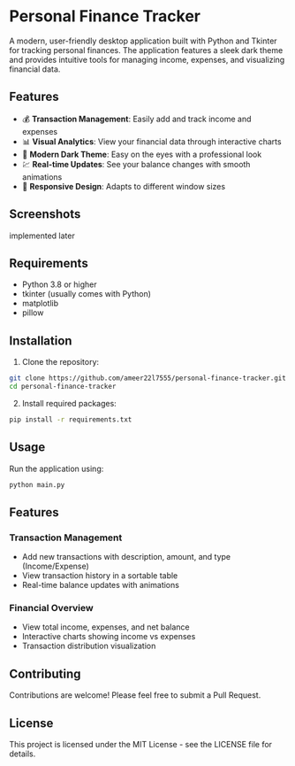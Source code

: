 # Personal Finance Tracker

A modern, user-friendly desktop application built with Python and Tkinter for tracking personal finances. The application features a sleek dark theme and provides intuitive tools for managing income, expenses, and visualizing financial data.

## Features

- 💰 **Transaction Management**: Easily add and track income and expenses
- 📊 **Visual Analytics**: View your financial data through interactive charts
- 🌙 **Modern Dark Theme**: Easy on the eyes with a professional look
- 💹 **Real-time Updates**: See your balance changes with smooth animations
- 📱 **Responsive Design**: Adapts to different window sizes

## Screenshots

implemented later

## Requirements

- Python 3.8 or higher
- tkinter (usually comes with Python)
- matplotlib
- pillow

## Installation

1. Clone the repository:
```bash
git clone https://github.com/ameer22l7555/personal-finance-tracker.git
cd personal-finance-tracker
```

2. Install required packages:
```bash
pip install -r requirements.txt
```

## Usage

Run the application using:
```bash
python main.py
```

## Features

### Transaction Management
- Add new transactions with description, amount, and type (Income/Expense)
- View transaction history in a sortable table
- Real-time balance updates with animations

### Financial Overview
- View total income, expenses, and net balance
- Interactive charts showing income vs expenses
- Transaction distribution visualization

## Contributing

Contributions are welcome! Please feel free to submit a Pull Request.

## License

This project is licensed under the MIT License - see the LICENSE file for details.
